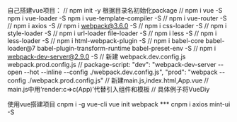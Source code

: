 自己搭建vue项目：
// npm init -y 根据目录名初始化package
// npm i vue -S npm i vue-loader -S  npm i vue-template-compiler -S
// npm i vue-router -S
// npm i axios -S
// npm i webpack@3.6.0 -S
// npm i css-loader -S
// npm i style-loader -S
// npm i url-loader file-loader -S
// npm i less -S
// npm i less-loader -S
// npm i html-webpack-plugin -S
// npm i babel-core babel-loader@7 babel-plugin-transform-runtime babel-preset-env -S
// npm i webpack-dev-server@2.9.0 -S
// 新建 webpack.dev.config.js  webpack.prod.config.js
// package-script:
"dev": "webpack-dev-server --open --hot --inline --config ./webpack.dev.config.js",
"prod": "webpack --config ./webpack.prod.config.js"
// 新建main.js,index.html,App.vue
// main.js中用‘render:c=>c(App)’代替引入组件和模板
// 具体例子将VueDiy


使用vue搭建项目
cnpm i -g vue-cli
vue init webpack ***
cnpm i axios mint-ui -S